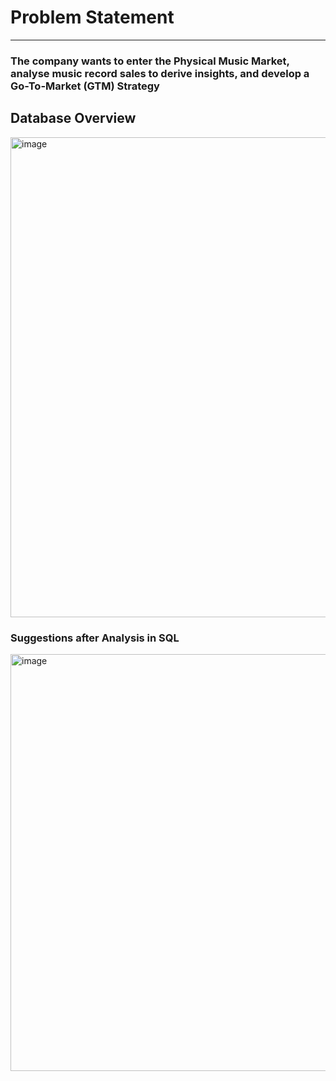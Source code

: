 # Problem Statement
---
### The company wants to enter the Physical Music Market, analyse music record sales to derive insights, and develop a Go-To-Market (GTM) Strategy

## Database Overview 
<img width="787" height="768" alt="image" src="https://github.com/user-attachments/assets/30528b4f-8b13-497f-8022-c97c2306695b" />

### Suggestions after Analysis in SQL
<img width="1171" height="667" alt="image" src="https://github.com/user-attachments/assets/7eb74cc3-cf01-4ec4-8129-c97a72ca3107" />
